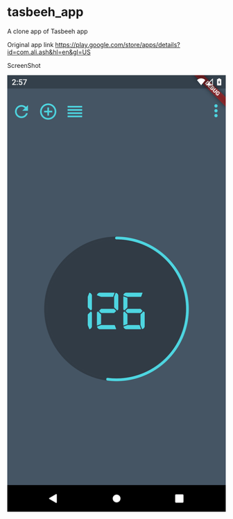 # tasbeeh_app

A clone app of Tasbeeh app  

Original app link  https://play.google.com/store/apps/details?id=com.ali.ash&hl=en&gl=US  

ScreenShot  

![Screenshot](screenshot.png)